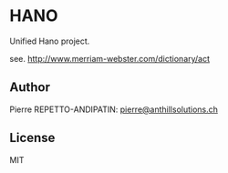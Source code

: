 HANO
====

Unified Hano project.

see.
http://www.merriam-webster.com/dictionary/act

Author
------

Pierre REPETTO-ANDIPATIN: <pierre@anthillsolutions.ch>

License
-------

MIT
